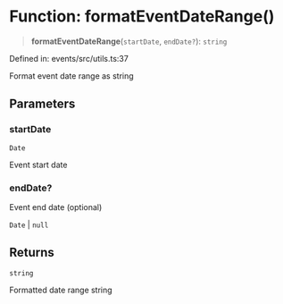 # Function: formatEventDateRange()

> **formatEventDateRange**(`startDate`, `endDate?`): `string`

Defined in: events/src/utils.ts:37

Format event date range as string

## Parameters

### startDate

`Date`

Event start date

### endDate?

Event end date (optional)

`Date` | `null`

## Returns

`string`

Formatted date range string
